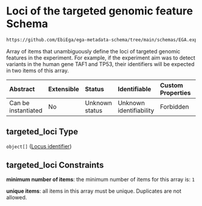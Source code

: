 # Loci of the targeted genomic feature Schema

```txt
https://github.com/EbiEga/ega-metadata-schema/tree/main/schemas/EGA.experiment.json#/properties/targeted_loci
```

Array of items that unambiguously define the loci of targeted genomic features in the experiment. For example, if the experiment aim was to detect variants in the human gene TAF1 and TP53, their identifiers will be expected in two items of this array.

| Abstract            | Extensible | Status         | Identifiable            | Custom Properties | Additional Properties | Access Restrictions | Defined In                                                                |
| :------------------ | :--------- | :------------- | :---------------------- | :---------------- | :-------------------- | :------------------ | :------------------------------------------------------------------------ |
| Can be instantiated | No         | Unknown status | Unknown identifiability | Forbidden         | Forbidden             | none                | [EGA.experiment.json*](../out/EGA.experiment.json "open original schema") |

## targeted_loci Type

`object[]` ([Locus identifier](ega-12-definitions-locus-identifier.md))

## targeted_loci Constraints

**minimum number of items**: the minimum number of items for this array is: `1`

**unique items**: all items in this array must be unique. Duplicates are not allowed.
